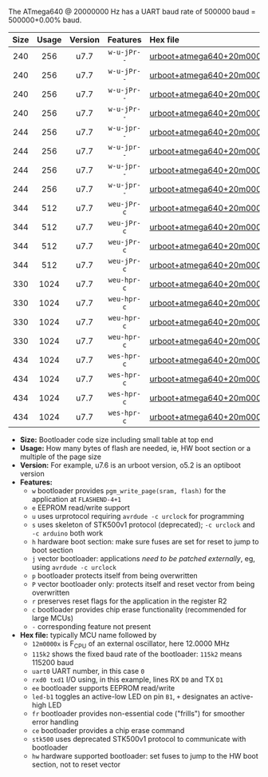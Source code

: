 The ATmega640 @ 20000000 Hz has a UART baud rate of 500000 baud = 500000+0.00% baud.

|Size|Usage|Version|Features|Hex file|
|:-:|:-:|:-:|:-:|:--|
|240|256|u7.7|`w-u-jPr--`|[urboot+atmega640+20m0000x++500k0_uart0_rxe0_txe1_led+b7.hex](https://raw.githubusercontent.com/stefanrueger/urboot.hex/main/cores/megacore/atmega640/external_oscillator/fcpu+20m0000_Hz/br++500k0_bps/urboot+atmega640+20m0000x++500k0_uart0_rxe0_txe1_led+b7.hex)|
|240|256|u7.7|`w-u-jPr--`|[urboot+atmega640+20m0000x++500k0_uart1_rxd2_txd3_led+b7.hex](https://raw.githubusercontent.com/stefanrueger/urboot.hex/main/cores/megacore/atmega640/external_oscillator/fcpu+20m0000_Hz/br++500k0_bps/urboot+atmega640+20m0000x++500k0_uart1_rxd2_txd3_led+b7.hex)|
|240|256|u7.7|`w-u-jPr--`|[urboot+atmega640+20m0000x++500k0_uart2_rxh0_txh1_led+b7.hex](https://raw.githubusercontent.com/stefanrueger/urboot.hex/main/cores/megacore/atmega640/external_oscillator/fcpu+20m0000_Hz/br++500k0_bps/urboot+atmega640+20m0000x++500k0_uart2_rxh0_txh1_led+b7.hex)|
|240|256|u7.7|`w-u-jPr--`|[urboot+atmega640+20m0000x++500k0_uart3_rxj0_txj1_led+b7.hex](https://raw.githubusercontent.com/stefanrueger/urboot.hex/main/cores/megacore/atmega640/external_oscillator/fcpu+20m0000_Hz/br++500k0_bps/urboot+atmega640+20m0000x++500k0_uart3_rxj0_txj1_led+b7.hex)|
|244|256|u7.7|`w-u-jpr--`|[urboot+atmega640+20m0000x++500k0_uart0_rxe0_txe1_led+b7_fr.hex](https://raw.githubusercontent.com/stefanrueger/urboot.hex/main/cores/megacore/atmega640/external_oscillator/fcpu+20m0000_Hz/br++500k0_bps/urboot+atmega640+20m0000x++500k0_uart0_rxe0_txe1_led+b7_fr.hex)|
|244|256|u7.7|`w-u-jpr--`|[urboot+atmega640+20m0000x++500k0_uart1_rxd2_txd3_led+b7_fr.hex](https://raw.githubusercontent.com/stefanrueger/urboot.hex/main/cores/megacore/atmega640/external_oscillator/fcpu+20m0000_Hz/br++500k0_bps/urboot+atmega640+20m0000x++500k0_uart1_rxd2_txd3_led+b7_fr.hex)|
|244|256|u7.7|`w-u-jpr--`|[urboot+atmega640+20m0000x++500k0_uart2_rxh0_txh1_led+b7_fr.hex](https://raw.githubusercontent.com/stefanrueger/urboot.hex/main/cores/megacore/atmega640/external_oscillator/fcpu+20m0000_Hz/br++500k0_bps/urboot+atmega640+20m0000x++500k0_uart2_rxh0_txh1_led+b7_fr.hex)|
|244|256|u7.7|`w-u-jpr--`|[urboot+atmega640+20m0000x++500k0_uart3_rxj0_txj1_led+b7_fr.hex](https://raw.githubusercontent.com/stefanrueger/urboot.hex/main/cores/megacore/atmega640/external_oscillator/fcpu+20m0000_Hz/br++500k0_bps/urboot+atmega640+20m0000x++500k0_uart3_rxj0_txj1_led+b7_fr.hex)|
|344|512|u7.7|`weu-jPr-c`|[urboot+atmega640+20m0000x++500k0_uart0_rxe0_txe1_ee_led+b7_fr_ce.hex](https://raw.githubusercontent.com/stefanrueger/urboot.hex/main/cores/megacore/atmega640/external_oscillator/fcpu+20m0000_Hz/br++500k0_bps/urboot+atmega640+20m0000x++500k0_uart0_rxe0_txe1_ee_led+b7_fr_ce.hex)|
|344|512|u7.7|`weu-jPr-c`|[urboot+atmega640+20m0000x++500k0_uart1_rxd2_txd3_ee_led+b7_fr_ce.hex](https://raw.githubusercontent.com/stefanrueger/urboot.hex/main/cores/megacore/atmega640/external_oscillator/fcpu+20m0000_Hz/br++500k0_bps/urboot+atmega640+20m0000x++500k0_uart1_rxd2_txd3_ee_led+b7_fr_ce.hex)|
|344|512|u7.7|`weu-jPr-c`|[urboot+atmega640+20m0000x++500k0_uart2_rxh0_txh1_ee_led+b7_fr_ce.hex](https://raw.githubusercontent.com/stefanrueger/urboot.hex/main/cores/megacore/atmega640/external_oscillator/fcpu+20m0000_Hz/br++500k0_bps/urboot+atmega640+20m0000x++500k0_uart2_rxh0_txh1_ee_led+b7_fr_ce.hex)|
|344|512|u7.7|`weu-jPr-c`|[urboot+atmega640+20m0000x++500k0_uart3_rxj0_txj1_ee_led+b7_fr_ce.hex](https://raw.githubusercontent.com/stefanrueger/urboot.hex/main/cores/megacore/atmega640/external_oscillator/fcpu+20m0000_Hz/br++500k0_bps/urboot+atmega640+20m0000x++500k0_uart3_rxj0_txj1_ee_led+b7_fr_ce.hex)|
|330|1024|u7.7|`weu-hpr-c`|[urboot+atmega640+20m0000x++500k0_uart0_rxe0_txe1_ee_led+b7_fr_ce_hw.hex](https://raw.githubusercontent.com/stefanrueger/urboot.hex/main/cores/megacore/atmega640/external_oscillator/fcpu+20m0000_Hz/br++500k0_bps/urboot+atmega640+20m0000x++500k0_uart0_rxe0_txe1_ee_led+b7_fr_ce_hw.hex)|
|330|1024|u7.7|`weu-hpr-c`|[urboot+atmega640+20m0000x++500k0_uart1_rxd2_txd3_ee_led+b7_fr_ce_hw.hex](https://raw.githubusercontent.com/stefanrueger/urboot.hex/main/cores/megacore/atmega640/external_oscillator/fcpu+20m0000_Hz/br++500k0_bps/urboot+atmega640+20m0000x++500k0_uart1_rxd2_txd3_ee_led+b7_fr_ce_hw.hex)|
|330|1024|u7.7|`weu-hpr-c`|[urboot+atmega640+20m0000x++500k0_uart2_rxh0_txh1_ee_led+b7_fr_ce_hw.hex](https://raw.githubusercontent.com/stefanrueger/urboot.hex/main/cores/megacore/atmega640/external_oscillator/fcpu+20m0000_Hz/br++500k0_bps/urboot+atmega640+20m0000x++500k0_uart2_rxh0_txh1_ee_led+b7_fr_ce_hw.hex)|
|330|1024|u7.7|`weu-hpr-c`|[urboot+atmega640+20m0000x++500k0_uart3_rxj0_txj1_ee_led+b7_fr_ce_hw.hex](https://raw.githubusercontent.com/stefanrueger/urboot.hex/main/cores/megacore/atmega640/external_oscillator/fcpu+20m0000_Hz/br++500k0_bps/urboot+atmega640+20m0000x++500k0_uart3_rxj0_txj1_ee_led+b7_fr_ce_hw.hex)|
|434|1024|u7.7|`wes-hpr-c`|[urboot+atmega640+20m0000x++500k0_uart0_rxe0_txe1_ee_led+b7_fr_ce_stk500_hw.hex](https://raw.githubusercontent.com/stefanrueger/urboot.hex/main/cores/megacore/atmega640/external_oscillator/fcpu+20m0000_Hz/br++500k0_bps/urboot+atmega640+20m0000x++500k0_uart0_rxe0_txe1_ee_led+b7_fr_ce_stk500_hw.hex)|
|434|1024|u7.7|`wes-hpr-c`|[urboot+atmega640+20m0000x++500k0_uart1_rxd2_txd3_ee_led+b7_fr_ce_stk500_hw.hex](https://raw.githubusercontent.com/stefanrueger/urboot.hex/main/cores/megacore/atmega640/external_oscillator/fcpu+20m0000_Hz/br++500k0_bps/urboot+atmega640+20m0000x++500k0_uart1_rxd2_txd3_ee_led+b7_fr_ce_stk500_hw.hex)|
|434|1024|u7.7|`wes-hpr-c`|[urboot+atmega640+20m0000x++500k0_uart2_rxh0_txh1_ee_led+b7_fr_ce_stk500_hw.hex](https://raw.githubusercontent.com/stefanrueger/urboot.hex/main/cores/megacore/atmega640/external_oscillator/fcpu+20m0000_Hz/br++500k0_bps/urboot+atmega640+20m0000x++500k0_uart2_rxh0_txh1_ee_led+b7_fr_ce_stk500_hw.hex)|
|434|1024|u7.7|`wes-hpr-c`|[urboot+atmega640+20m0000x++500k0_uart3_rxj0_txj1_ee_led+b7_fr_ce_stk500_hw.hex](https://raw.githubusercontent.com/stefanrueger/urboot.hex/main/cores/megacore/atmega640/external_oscillator/fcpu+20m0000_Hz/br++500k0_bps/urboot+atmega640+20m0000x++500k0_uart3_rxj0_txj1_ee_led+b7_fr_ce_stk500_hw.hex)|

- **Size:** Bootloader code size including small table at top end
- **Usage:** How many bytes of flash are needed, ie, HW boot section or a multiple of the page size
- **Version:** For example, u7.6 is an urboot version, o5.2 is an optiboot version
- **Features:**
  + `w` bootloader provides `pgm_write_page(sram, flash)` for the application at `FLASHEND-4+1`
  + `e` EEPROM read/write support
  + `u` uses urprotocol requiring `avrdude -c urclock` for programming
  + `s` uses skeleton of STK500v1 protocol (deprecated); `-c urclock` and `-c arduino` both work
  + `h` hardware boot section: make sure fuses are set for reset to jump to boot section
  + `j` vector bootloader: applications *need to be patched externally*, eg, using `avrdude -c urclock`
  + `p` bootloader protects itself from being overwritten
  + `P` vector bootloader only: protects itself and reset vector from being overwritten
  + `r` preserves reset flags for the application in the register R2
  + `c` bootloader provides chip erase functionality (recommended for large MCUs)
  + `-` corresponding feature not present
- **Hex file:** typically MCU name followed by
  + `12m0000x` is F<sub>CPU</sub> of an external oscillator, here 12.0000 MHz
  + `115k2` shows the fixed baud rate of the bootloader: `115k2` means 115200 baud
  + `uart0` UART number, in this case `0`
  + `rxd0 txd1` I/O using, in this example, lines RX `D0` and TX `D1`
  + `ee` bootloader supports EEPROM read/write
  + `led-b1` toggles an active-low LED on pin `B1`, `+` designates an active-high LED
  + `fr` bootloader provides non-essential code ("frills") for smoother error handling
  + `ce` bootloader provides a chip erase command
  + `stk500` uses deprecated STK500v1 protocol to communicate with bootloader
  + `hw` hardware supported bootloader: set fuses to jump to the HW boot section, not to reset vector
